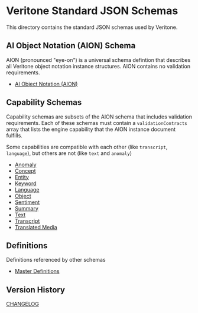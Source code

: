 # Veritone Standard JSON Schemas

This directory contains the standard JSON schemas used by Veritone.

## AI Object Notation (AION) Schema

AION (pronounced "eye-on") is a universal schema defintion that describes all Veritone object
notation instance structures. AION contains no validation requirements.

- [AI Object Notation (AION)](./aion/aion.json)

## Capability Schemas

Capability schemas are subsets of the AION schema that includes validation requirements. Each of
these schemas must contain a `validationContracts` array that lists the engine capability that
the AION instance document fulfills.

Some capabilities are compatible with each other (like `transcript`, `language`), but others are
not (like `text` and `anomaly`)

- [Anomaly](./anomaly/anomaly.json)
- [Concept](./concept/concept.json)
- [Entity](./entity/entity.json)
- [Keyword](./keyword/keyword.json)
- [Language](./language/language.json)
- [Object](./object/object.json)
- [Sentiment](./sentiment/sentiment.json)
- [Summary](./summary/summary.json)
- [Text](./text/text.json)
- [Transcript](./transcript/transcript.json)
- [Translated Media](./media-translated/media-translated.json)

## Definitions

Definitions referenced by other schemas

- [Master Definitions](./master.json)

## Version History

[CHANGELOG](./CHANGELOG.html)
